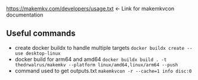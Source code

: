 https://makemkv.com/developers/usage.txt <- Link for makemkvcon documentation

## Useful commands

* create docker buildx to handle multiple targets `docker buildx create --use desktop-linux`
* docker build for arm64 and amd64 `docker buildx build . -t thedrwalrus/makemkv --platform linux/amd64,linux/arm64 --push`
* command used to get outputs.txt `makemkvcon -r --cache=1 info disc:0`
